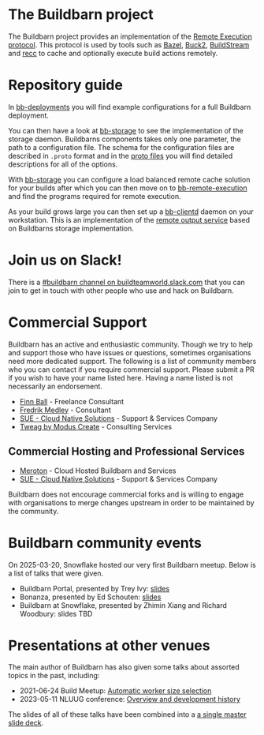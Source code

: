 # The Buildbarn project

The Buildbarn project provides an implementation of the
[Remote Execution protocol](https://github.com/bazelbuild/remote-apis).
This protocol is used by tools such as [Bazel](https://bazel.build/),
[Buck2](https://buck2.build/),
[BuildStream](https://wiki.gnome.org/Projects/BuildStream/) and
[recc](https://gitlab.com/bloomberg/recc) to cache and optionally
execute build actions remotely.

# Repository guide

In [bb-deployments](https://github.com/buildbarn/bb-deployments) you will find
example configurations for a full Buildbarn deployment.

You can then have a look at [bb-storage](https://github.com/buildbarn/bb-storage)
to see the implementation of the storage daemon. Buildbarns components takes
only one parameter, the path to a configuration file. The schema for the
configuration files are described in `.proto` format and in the
[proto files](https://github.com/buildbarn/bb-storage/tree/master/pkg/proto/configuration)
you will find detailed descriptions for all of the options.

With [bb-storage](https://github.com/buildbarn/bb-storage) you can configure
a load balanced remote cache solution for your builds after which you can then
move on to [bb-remote-execution](https://github.com/buildbarn/bb-remote-execution)
and find the programs required for remote execution.

As your build grows large you can then set up a
[bb-clientd](https://github.com/buildbarn/bb-clientd) daemon on your workstation.
This is an implementation of the
[remote output service](https://github.com/bazelbuild/bazel/pull/12823/) based
on Buildbarns storage implementation.

# Join us on Slack!

There is a [#buildbarn channel on buildteamworld.slack.com](https://bit.ly/2SG1amT)
that you can join to get in touch with other people who use and hack on
Buildbarn.

# Commercial Support

Buildbarn has an active and enthusiastic community. Though we try to help and
support those who have issues or questions, sometimes organisations need more
dedicated support. The following is a list of community members who you can
contact if you require commercial support. Please submit a PR if you wish to
have your name listed here. Having a name listed is not necessarily an
endorsement.

- [Finn Ball](mailto:finn.ball@codificasolutions.com) - Freelance Consultant
- [Fredrik Medley](mailto:fredrik@meroton.com) - Consultant
- [SUE - Cloud Native Solutions](mailto:sales@sue.eu) - Support & Services Company
- [Tweag by Modus Create](https://www.tweag.io/) - Consulting Services

## Commercial Hosting and Professional Services

- [Meroton](https://www.meroton.com/services/) - Cloud Hosted Buildbarn and Services
- [SUE - Cloud Native Solutions](https://sue.eu/services/) - Support & Services Company

Buildbarn does not encourage commercial forks and is willing to engage with
organisations to merge changes upstream in order to be maintained by the
community.

# Buildbarn community events

On 2025-03-20, Snowflake hosted our very first Buildbarn meetup. Below
is a list of talks that were given.

- Buildbarn Portal, presented by Trey Ivy: [slides](https://docs.google.com/presentation/d/1RT47sXQBfJ4Su8pSlavkA06G3Ifju8QUG92-ITj1U54/edit?usp=sharing)
- Bonanza, presented by Ed Schouten: [slides](https://docs.google.com/presentation/d/1uh6CxvvziQunw55e_bs1Juz3jfaiE-QJVs2DCfeMeTw/edit?usp=sharing)
- Buildbarn at Snowflake, presented by Zhimin Xiang and Richard Woodbury: slides TBD

# Presentations at other venues

The main author of Buildbarn has also given some talks about assorted
topics in the past, including:

- 2021-06-24 Build Meetup: [Automatic worker size selection](https://www.youtube.com/watch?v=3eKVBwlAHsk)
- 2023-05-11 NLUUG conference: [Overview and development history](https://www.youtube.com/watch?v=2_AFPEP4Ewg)

The slides of all of these talks have been combined into a
[a single master slide deck](https://docs.google.com/presentation/d/1QhEmrpujMyU_HMdLbTfYN-qzihFo6ZYEjY7k94EBhiw/edit?usp=sharing).
